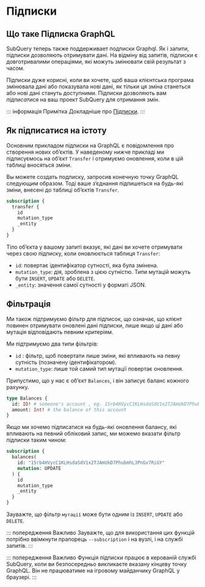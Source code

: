 # Підписки

## Що таке Підписка GraphQL

SubQuery теперь также поддерживает подписки Graphql. Як і запити, підписки дозволяють отримувати дані. На відміну від запитів, підписки є довготривалими операціями, які можуть змінювати свій результат з часом.

Підписки дуже корисні, коли ви хочете, щоб ваша клієнтська програма змінювала дані або показувала нові дані, як тільки ця зміна станеться або нові дані стануть доступними. Підписки дозволяють вам *підписатися* на ваш проект SubQuery для отримання змін.

::: інформація Примітка Докладніше про [Підписки](https://www.apollographql.com/docs/react/data/subscriptions/). :::

## Як підписатися на істоту

Основним прикладом підписки на GraphQL є повідомлення про створення нових об’єктів. У наведеному нижче прикладі ми підписуємось на об’єкт `Transfer` і отримуємо оновлення, коли в цій таблиці вносяться зміни.

Вы можете создать подписку, запросив конечную точку GraphQL следующим образом. Тоді ваше з’єднання підпишеться на будь-які зміни, внесені до таблиці об’єктів ` Transfer `.

```graphql
subscription {
  transfer {
    id
    mutation_type
    _entity
  }
}
```

Тіло об’єкта у вашому запиті вказує, які дані ви хочете отримувати через свою підписку, коли оновлюється таблиця ` Transfer `:
- `id`: повертає ідентифікатор сутності, яка була змінена.
- `mutation_type`: дія, зроблена з цією сутністю. Типи мутацій можуть бути `INSERT`, `UPDATE` або `DELETE`.
- `_entity`: значення самої сутності у форматі JSON.

## Фільтрація

Ми також підтримуємо фільтр для підписок, що означає, що клієнт повинен отримувати оновлені дані підписки, лише якщо ці дані або мутація відповідають певним критеріям.

Ми підтримуємо два типи фільтрів:

- `id` : фільтр, щоб повертати лише зміни, які впливають на певну сутність (позначену ідентифікатором).
- `mutation_type`: лише той самий тип мутації повертає оновлення.

Припустимо, що у нас є об’єкт ` Balances `, і він записує баланс кожного рахунку.

```graphql
type Balances {
  id: ID! # someone's account , eg. 15rb4HVycC1KLHsdaSdV1x2TJAmUkD7PhubmhL3PnGv7RiGY
  amount: Int! # the balance of this account
}
```

Якщо ми хочемо підписатися на будь-які оновлення балансу, які впливають на певний обліковий запис, ми можемо вказати фільтр підписки таким чином:

```graphql
subscription {
  balances(
    id: "15rb4HVycC1KLHsdaSdV1x2TJAmUkD7PhubmhL3PnGv7RiGY"
    mutation: UPDATE
  ) {
    id
    mutation_type
    _entity
  }
}
```

Зауважте, що фільтр `мутації` може бути одним із `INSERT`, `UPDATE` або `DELETE`.

::: попередження Важливо Зауважте, що для використання цих функцій потрібно ввімкнути прапорець `--subscription` і на вузлі, і на службі запитів. :::

::: попередження Важливо
Функція підписки працює в керованій службі SubQuery, коли ви безпосередньо викликаєте вказану кінцеву точку GraphQL. Він не працюватиме на ігровому майданчику GraphQL у браузері.
:::
